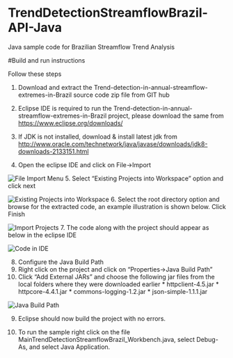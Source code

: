 # TrendDetectionStreamflowBrazil-API-Java
Java sample code for Brazilian Streamflow Trend Analysis

#Build and run instructions

Follow these steps

1. Download and extract the Trend-detection-in-annual-streamflow-extremes-in-Brazil source code zip file from GIT hub

2. Eclipse IDE is required to run the Trend-detection-in-annual-streamflow-extremes-in-Brazil project, please download the same from https://www.eclipse.org/downloads/

3. If JDK is not installed, download & install latest jdk from http://www.oracle.com/technetwork/java/javase/downloads/jdk8-downloads-2133151.html

4. Open the eclipse IDE and click on File->Import

 ![File Import Menu](https://github.com/sauloaires/software_codes-Trend-detection-in-annual-streamflow-extremes-in-Brazil/tree/main/ReadmeImages/Trend-Java-Img-1.png "File Import Menu")
5. Select “Existing Projects into Workspace” option and click next

  ![Existing Projects into Workspace](https://github.com/sauloaires/software_codes-Trend-detection-in-annual-streamflow-extremes-in-Brazil/tree/main/ReadmeImages/CREST-Java-Img-2.png "Existing Projects into Workspace")
6. Select the root directory option and browse for the extracted code, an example illustration is shown below. Click Finish

  ![Import Projects](https://github.com/sauloaires/software_codes-Trend-detection-in-annual-streamflow-extremes-in-Brazil/tree/main/ReadmeImages/CREST-Java-Img-3.png "Import Projects")
7. The code along with the project should appear as below in the eclipse IDE

  ![Code in IDE](https://github.com/sauloaires/software_codes-Trend-detection-in-annual-streamflow-extremes-in-Brazil/tree/main/ReadmeImages/CREST-Java-Img-4.png "Code in IDE")

8. Configure the Java Build Path 
  1.	Right click on the project and click on “Properties->Java Build Path”
  2.	Click “Add External JARs” and choose the following jar files from the local folders where they were downloaded earlier
    * httpclient-4.5.jar 
    * httpcore-4.4.1.jar
    * commons-logging-1.2.jar 
    * json-simple-1.1.1.jar

![Java Build Path](https://github.com/sauloaires/software_codes-Trend-detection-in-annual-streamflow-extremes-in-Brazil/tree/main/ReadmeImages/CREST-Java-Img-5.png "Java Build Path")


9. Eclipse should now build the project with no errors.


10. To run the sample right click on the file MainTrendDetectionStreamflowBrazil_Workbench.java, select Debug-As, and select Java Application.
